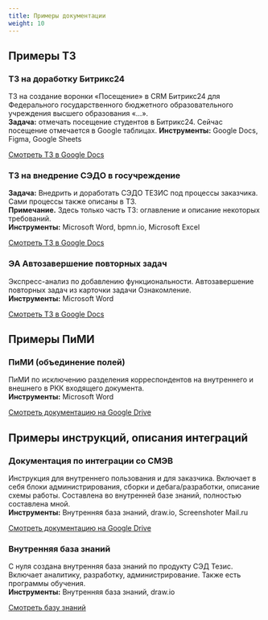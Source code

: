 ```yaml
---
title: Примеры документации
weight: 10
---
```


## Примеры ТЗ

### ТЗ на доработку Битрикс24
ТЗ на создание воронки «Посещение» в CRM Битрикс24 для Федерального государственного бюджетного образовательного учреждения высшего образования «…».</br>
**Задача:** отмечать посещение студентов в Битрикс24. Сейчас посещение отмечается в Google таблицах.
**Инструменты:** Google Docs, Figma, Google Sheets

[Смотреть ТЗ в Google Docs](https://docs.google.com/document/d/1iYqMeKInD1UD3DEYQCHrmjCOa7D8U53c/edit?usp=sharing&ouid=108184098033337124968&rtpof=true&sd=true)

<!-- <iframe src="https://docs.google.com/document/d/1iYqMeKInD1UD3DEYQCHrmjCOa7D8U53c/edit?usp=sharing&ouid=108184098033337124968&rtpof=true&sd=true?embedded=true" width="100%" height="718" allowfullscreen>Loading…</iframe> -->

### ТЗ на внедрение СЭДО в госучреждение
**Задача:** Внедрить и доработать СЭДО ТЕЗИС под процессы заказчика. Сами процессы также описаны в ТЗ.</br>
**Примечание.** Здесь только часть ТЗ: оглавление и описание некоторых требований. </br>
**Инструменты:** Microsoft Word, bpmn.io, Microsoft Excel

[Смотреть ТЗ в Google Docs](https://docs.google.com/document/d/1V5rAH2w51BA7iynDvnGK8CyjPxkj_mX9/edit?usp=sharing&ouid=108184098033337124968&rtpof=true&sd=true)

### ЭА Автозавершение повторных задач
Экспресс-анализ по добавлению функциональности. Автозавершение повторных задач из карточки задачи Ознакомление.</br>
**Инструменты:** Microsoft Word

[Смотреть ТЗ в Google Docs](https://docs.google.com/document/d/1XhlnSiYeICgdQv-GsD6FsmNJNRnZVZdQ/edit?usp=sharing&ouid=108184098033337124968&rtpof=true&sd=true)

## Примеры ПиМИ
### ПиМИ (объединение полей)
ПиМИ по исключению разделения корреспондентов на внутреннего и внешнего в РКК входящего документа.</br>
**Инструменты:** Microsoft Word


[Смотреть документацию на Google Drive](https://docs.google.com/document/d/1Ow9ZpgUglg9a7pkoAIBbAEBG5Lixp_xG/edit?usp=sharing&ouid=108184098033337124968&rtpof=true&sd=true)

## Примеры инструкций, описания интеграций

<!-- ### Руководство пользователя
За основу было взято руководство от вендора. Доработано под систему заказчика с учетом всех доработок.</br>
**Инструменты:** Microsoft Word, Screenshoter Mail.ru -->

### Документация по интеграции со СМЭВ
Инструкция для внутреннего пользования и для заказчика. Включает в себя блоки администрирования, сборки и дебага/разработки, описание схемы работы. Составлена во внутренней базе знаний, полностью составлена мной.</br>
**Инструменты:** Внутренняя база знаний, draw.io, Screenshoter Mail.ru


[Смотреть документацию на Google Drive](https://drive.google.com/file/d/1FPth26Z1CTc9gFKAwDcmb5MlI29aBqen/view?usp=sharing)

<!-- ### Документация по интеграции REST API
Документация по REST API. Составлена на основании комментариев разработчика и исходного кода. Также к документации прилагалась коллекция для тестирования запросов через Postman.</br>
**Инструменты:** Swagger, Postman
 -->
<!-- [Смотреть документацию]  -->

<!-- https://discourse.gohugo.io/t/how-can-i-pull-specific-open-api-swagger-file-into-markdown-file-using-openapi-src-syntax-in-hugo/49979 -->

### Внутренняя база знаний
С нуля создана внутренняя база знаний по продукту СЭД Тезис. Включает аналитику, разработку, администрирование. Также есть программы обучения.</br>
**Инструменты:** Внутренняя база знаний, draw.io

[Смотреть базу знаний](https://drive.google.com/file/d/1t--cvP-VaUQ3L-Tc3YeDrw3Cx5FcYWrE/view?usp=sharing)